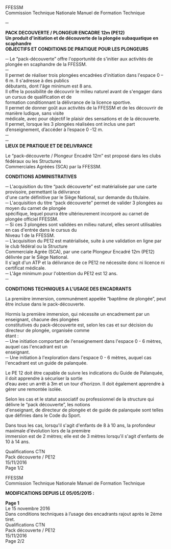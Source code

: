 FFESSM  
Commission Technique Nationale  Manuel de Formation Technique  
  
  
  
─  
  
  
**PACK DECOUVERTE / PLONGEUR ENCADRE 12m (PE12)**  
**Un produit d'initiation et de découverte de la plongée subaquatique en scaphandre**  
**OBJECTIFS ET CONDITIONS DE PRATIQUE POUR LES PLONGEURS**  
  
─  Le “pack-découverte” offre l'opportunité de s'initier aux activités de plongée en scaphandre de la FFESSM.  
─  
Il permet de réaliser trois plongées encadrées d'initiation dans l'espace 0 – 6 m. Il s'adresse à des publics  
débutants, dont l'âge minimum est 8 ans.  
Il offre la possibilité de découvrir le milieu naturel avant de s'engager dans un cursus de qualification et de  
formation conditionnant la délivrance de la licence sportive.  
Il  permet  de  donner  goût  aux  activités  de  la  FFESSM  et  de  les  découvrir  de  manière  ludique,  sans  visite  
médicale, avec pour objectif le plaisir des sensations et de la découverte.  
Il permet, lorsque les 3 plongées réalisées ont inclus une part d’enseignement, d’accéder à l’espace 0 -12 m.  
─  
─  
**LIEUX DE PRATIQUE ET DE DELIVRANCE**  
  
Le  “pack-découverte  /  Plongeur  Encadré  12m”  est  proposé  dans  les  clubs  fédéraux  ou  les  Structures  
Commerciales Agréées (SCA) par la FFESSM.  
  
  
**CONDITIONS ADMINISTRATIVES**  
  
─  L'acquisition  du  titre  “pack  découverte”  est  matérialisée  par  une  carte  provisoire,  permettant  la  délivrance  
d'une carte définitive par le Siège National, sur demande du titulaire.  
─  L'acquisition  du  titre  “pack  découverte”  permet  de  valider  3  plongées  au  moyen  du  carnet  de  plongée  
spécifique, lequel pourra être ultérieurement incorporé au carnet de plongée officiel FFESSM.  
─  Si ces 3 plongées sont validées en milieu naturel, elles seront utilisables en cas d'entrée dans le cursus du  
Niveau 1 de la FFESSM.  
─  L’acquisition  du  PE12  est  matérialisée,  suite  à  une  validation  en  ligne  par  le  club  fédéral  ou  la  Structure  
Commerciale Agrée (SCA), par une carte Plongeur Encadré 12m (PE12) délivrée par le Siège National.  
Il s'agit d'un ATP et la délivrance de ce PE12 ne nécessite donc ni licence ni certificat médicale.  
─  L'âge minimum pour l'obtention du PE12 est 12 ans.  
─  
  
  
**CONDITIONS TECHNIQUES A L'USAGE DES ENCADRANTS**  
  
La première immersion, communément appelée “baptême de plongée”, peut être incluse dans le pack-découverte.  
  
Hormis  la  première  immersion,  qui  nécessite  un  encadrement  par  un  enseignant,  chacune  des  plongées  
constitutives  du  pack-découverte  est,  selon  les  cas  et  sur  décision  du  directeur  de  plongée,  organisée  comme  
étant :  
─  Une  initiation  comportant  de  l'enseignement  dans  l'espace  0  -  6  mètres,  auquel  cas  l'encadrant  est  un  
enseignant.  
─  Une initiation à l'exploration dans l'espace 0 - 6 mètres, auquel cas l'encadrant est un guide de palanquée.  
  
Le PE 12 doit être capable de suivre les indications du Guide de Palanquée, il doit apprendre à sécuriser la sortie  
d’eau avec un arrêt à 3m et un tour d’horizon. Il doit également apprendre à gérer une remontée isolée.  
  
Selon les cas et  le statut  associatif ou professionnel de  la structure  qui délivre le “pack découverte”,  les  notions  
d'enseignant, de directeur de plongée et de guide de palanquée sont telles que définies dans le Code du Sport.  
  
Dans tous les cas, lorsqu'il s'agit d'enfants de 8 à 10 ans, la profondeur maximale d'évolution lors de la première  
immersion est de 2 mètres; elle est de 3 mètres lorsqu'il s'agit d'enfants de 10 à 14 ans.  
  
Qualifications CTN  
Pack découverte / PE12  
15/11/2016  
Page 1/2  
  
FFESSM  
Commission Technique Nationale  Manuel de Formation Technique  
  
**MODIFICATIONS DEPUIS LE 05/05/2015 :**  
  
**Page 1**  
Le 15 novembre 2016  
Dans conditions techniques à l’usage des encadrants rajout après le 2ème tiret.  
Qualifications CTN  
Pack découverte / PE12  
15/11/2016  
Page 2/2  
  
